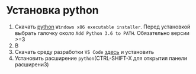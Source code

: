 # Установка python
1. Скачать [python](https://www.python.org/downloads/release/python-362/) `Windows x86 executable installer`. Перед установкой выбрать галочку около `Add Python 3.6 to PATH`. Обязательно версии >=3 
2. В
2. Скачать среду разработки `VS Code` [здесь](https://code.visualstudio.com/download) и установить
3. Установить расширение `python`(CTRL-SHIFT-X для открытия панели расширени3)
